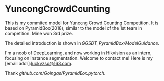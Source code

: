 # YuncongCrowdCounting

This is my commited model for Yuncong Crowd Counting Competition. It is based on PyramidBox(2018), similar to the model of the 1st team in competition. Mine won 3rd prize.

The detailed introduction is shown in _GGSDT_PyramidBox/ModelGuidance_.

I'm a noob of DeepLearning, and now working in Hikvision as an intern, focusing on instance segmentation. Welcome to contact me! Here is my [email addr]:luckyzsd@163.com.


Thank _github.com/Goingqs/PyramidBox.pytorch_.
